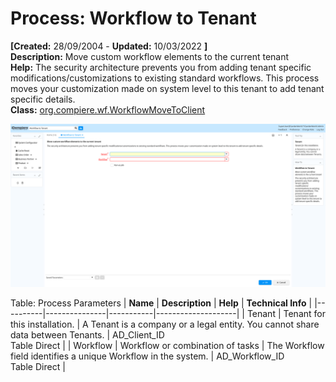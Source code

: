 # Process: Workflow to Tenant 

**[Created:** 28/09/2004 - **Updated:** 10/03/2022 **]**  
**Description:** Move custom workflow elements to the current tenant  
**Help:** The security architecture prevents you from adding tenant specific modifications/customizations to existing standard workflows.  This process moves your customization made on system level to this tenant to add tenant specific details.  
**Class:** [org.compiere.wf.WorkflowMoveToClient](https://jenkins.idempiere.org/job/iDempiere12Daily/ws/org.idempiere.javadoc/API/org/compiere/wf/WorkflowMoveToClient.html)

![](/img/docs/manual/WorkflowtoTenant-Process_iDempiere_v12.0.0.png)

Table: Process Parameters
| **Name** | **Description** | **Help** | **Technical Info** |
|----------|---------------|-----------|--------------------|
| Tenant | Tenant for this installation. | A Tenant is a company or a legal entity. You cannot share data between Tenants. | AD_Client_ID<br/>Table Direct | 
| Workflow | Workflow or combination of tasks | The Workflow field identifies a unique Workflow in the system. | AD_Workflow_ID<br/>Table Direct | 


